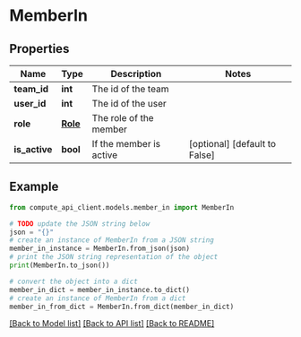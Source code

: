 # MemberIn


## Properties

Name | Type | Description | Notes
------------ | ------------- | ------------- | -------------
**team_id** | **int** | The id of the team | 
**user_id** | **int** | The id of the user | 
**role** | [**Role**](Role.md) | The role of the member | 
**is_active** | **bool** | If the member is active | [optional] [default to False]

## Example

```python
from compute_api_client.models.member_in import MemberIn

# TODO update the JSON string below
json = "{}"
# create an instance of MemberIn from a JSON string
member_in_instance = MemberIn.from_json(json)
# print the JSON string representation of the object
print(MemberIn.to_json())

# convert the object into a dict
member_in_dict = member_in_instance.to_dict()
# create an instance of MemberIn from a dict
member_in_from_dict = MemberIn.from_dict(member_in_dict)
```
[[Back to Model list]](../README.md#documentation-for-models) [[Back to API list]](../README.md#documentation-for-api-endpoints) [[Back to README]](../README.md)



